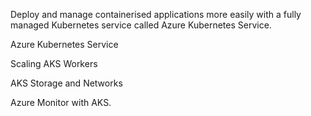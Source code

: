 Deploy and manage containerised applications more easily with a fully managed Kubernetes service called Azure Kubernetes Service.

Azure Kubernetes Service

Scaling AKS Workers

AKS Storage and Networks

Azure Monitor with AKS.
